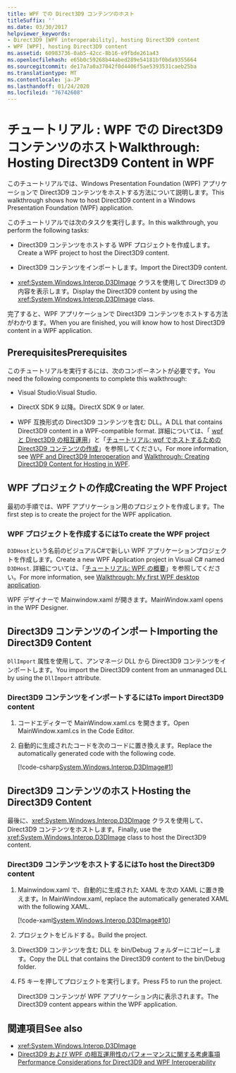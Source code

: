 ```yaml
---
title: WPF での Direct3D9 コンテンツのホスト
titleSuffix: ''
ms.date: 03/30/2017
helpviewer_keywords:
- Direct3D9 [WPF interoperability], hosting Direct3D9 content
- WPF [WPF], hosting Direct3D9 content
ms.assetid: 60983736-0ab5-42cc-8b16-e9fbde261a43
ms.openlocfilehash: e65b0c59268b44abed289e54181bf0bda9355664
ms.sourcegitcommit: de17a7a0a37042f0d4406f5ae5393531caeb25ba
ms.translationtype: MT
ms.contentlocale: ja-JP
ms.lasthandoff: 01/24/2020
ms.locfileid: "76742608"
---
```

# <a name="walkthrough-hosting-direct3d9-content-in-wpf"></a><span data-ttu-id="e41df-102">チュートリアル : WPF での Direct3D9 コンテンツのホスト</span><span class="sxs-lookup"><span data-stu-id="e41df-102">Walkthrough: Hosting Direct3D9 Content in WPF</span></span>

<span data-ttu-id="e41df-103">このチュートリアルでは、Windows Presentation Foundation (WPF) アプリケーションで Direct3D9 コンテンツをホストする方法について説明します。</span><span class="sxs-lookup"><span data-stu-id="e41df-103">This walkthrough shows how to host Direct3D9 content in a Windows Presentation Foundation (WPF) application.</span></span>

<span data-ttu-id="e41df-104">このチュートリアルでは次のタスクを実行します。</span><span class="sxs-lookup"><span data-stu-id="e41df-104">In this walkthrough, you perform the following tasks:</span></span>

- <span data-ttu-id="e41df-105">Direct3D9 コンテンツをホストする WPF プロジェクトを作成します。</span><span class="sxs-lookup"><span data-stu-id="e41df-105">Create a WPF project to host the Direct3D9 content.</span></span>

- <span data-ttu-id="e41df-106">Direct3D9 コンテンツをインポートします。</span><span class="sxs-lookup"><span data-stu-id="e41df-106">Import the Direct3D9 content.</span></span>

- <span data-ttu-id="e41df-107"><xref:System.Windows.Interop.D3DImage> クラスを使用して Direct3D9 の内容を表示します。</span><span class="sxs-lookup"><span data-stu-id="e41df-107">Display the Direct3D9 content by using the <xref:System.Windows.Interop.D3DImage> class.</span></span>

 <span data-ttu-id="e41df-108">完了すると、WPF アプリケーションで Direct3D9 コンテンツをホストする方法がわかります。</span><span class="sxs-lookup"><span data-stu-id="e41df-108">When you are finished, you will know how to host Direct3D9 content in a WPF application.</span></span>

## <a name="prerequisites"></a><span data-ttu-id="e41df-109">Prerequisites</span><span class="sxs-lookup"><span data-stu-id="e41df-109">Prerequisites</span></span>

<span data-ttu-id="e41df-110">このチュートリアルを実行するには、次のコンポーネントが必要です。</span><span class="sxs-lookup"><span data-stu-id="e41df-110">You need the following components to complete this walkthrough:</span></span>

- <span data-ttu-id="e41df-111">Visual Studio:</span><span class="sxs-lookup"><span data-stu-id="e41df-111">Visual Studio.</span></span>

- <span data-ttu-id="e41df-112">DirectX SDK 9 以降。</span><span class="sxs-lookup"><span data-stu-id="e41df-112">DirectX SDK 9 or later.</span></span>

- <span data-ttu-id="e41df-113">WPF 互換形式の Direct3D9 コンテンツを含む DLL。</span><span class="sxs-lookup"><span data-stu-id="e41df-113">A DLL that contains Direct3D9 content in a WPF-compatible format.</span></span> <span data-ttu-id="e41df-114">詳細については、「 [wpf と Direct3D9 の相互運用](wpf-and-direct3d9-interoperation.md)」と「[チュートリアル: wpf でホストするための Direct3D9 コンテンツの作成](walkthrough-creating-direct3d9-content-for-hosting-in-wpf.md)」を参照してください。</span><span class="sxs-lookup"><span data-stu-id="e41df-114">For more information, see [WPF and Direct3D9 Interoperation](wpf-and-direct3d9-interoperation.md) and [Walkthrough: Creating Direct3D9 Content for Hosting in WPF](walkthrough-creating-direct3d9-content-for-hosting-in-wpf.md).</span></span>

## <a name="creating-the-wpf-project"></a><span data-ttu-id="e41df-115">WPF プロジェクトの作成</span><span class="sxs-lookup"><span data-stu-id="e41df-115">Creating the WPF Project</span></span>

<span data-ttu-id="e41df-116">最初の手順では、WPF アプリケーション用のプロジェクトを作成します。</span><span class="sxs-lookup"><span data-stu-id="e41df-116">The first step is to create the project for the WPF application.</span></span>

### <a name="to-create-the-wpf-project"></a><span data-ttu-id="e41df-117">WPF プロジェクトを作成するには</span><span class="sxs-lookup"><span data-stu-id="e41df-117">To create the WPF project</span></span>

<span data-ttu-id="e41df-118">`D3DHost`という名前のビジュアルC#で新しい WPF アプリケーションプロジェクトを作成します。</span><span class="sxs-lookup"><span data-stu-id="e41df-118">Create a new WPF Application project in Visual C# named `D3DHost`.</span></span> <span data-ttu-id="e41df-119">詳細については、「[チュートリアル: WPF の概要](../getting-started/walkthrough-my-first-wpf-desktop-application.md)」を参照してください。</span><span class="sxs-lookup"><span data-stu-id="e41df-119">For more information, see [Walkthrough: My first WPF desktop application](../getting-started/walkthrough-my-first-wpf-desktop-application.md).</span></span>

<span data-ttu-id="e41df-120">WPF デザイナーで Mainwindow.xaml が開きます。</span><span class="sxs-lookup"><span data-stu-id="e41df-120">MainWindow.xaml opens in the WPF Designer.</span></span>

## <a name="importing-the-direct3d9-content"></a><span data-ttu-id="e41df-121">Direct3D9 コンテンツのインポート</span><span class="sxs-lookup"><span data-stu-id="e41df-121">Importing the Direct3D9 Content</span></span>

<span data-ttu-id="e41df-122">`DllImport` 属性を使用して、アンマネージ DLL から Direct3D9 コンテンツをインポートします。</span><span class="sxs-lookup"><span data-stu-id="e41df-122">You import the Direct3D9 content from an unmanaged DLL by using the `DllImport` attribute.</span></span>

### <a name="to-import-direct3d9-content"></a><span data-ttu-id="e41df-123">Direct3D9 コンテンツをインポートするには</span><span class="sxs-lookup"><span data-stu-id="e41df-123">To import Direct3D9 content</span></span>

1. <span data-ttu-id="e41df-124">コードエディターで MainWindow.xaml.cs を開きます。</span><span class="sxs-lookup"><span data-stu-id="e41df-124">Open MainWindow.xaml.cs in the Code Editor.</span></span>

2. <span data-ttu-id="e41df-125">自動的に生成されたコードを次のコードに置き換えます。</span><span class="sxs-lookup"><span data-stu-id="e41df-125">Replace the automatically generated code with the following code.</span></span>

    [!code-csharp[System.Windows.Interop.D3DImage#1](~/samples/snippets/csharp/VS_Snippets_Wpf/System.Windows.Interop.D3DImage/CS/window1.xaml.cs#1)]

## <a name="hosting-the-direct3d9-content"></a><span data-ttu-id="e41df-126">Direct3D9 コンテンツのホスト</span><span class="sxs-lookup"><span data-stu-id="e41df-126">Hosting the Direct3D9 Content</span></span>

<span data-ttu-id="e41df-127">最後に、<xref:System.Windows.Interop.D3DImage> クラスを使用して、Direct3D9 コンテンツをホストします。</span><span class="sxs-lookup"><span data-stu-id="e41df-127">Finally, use the <xref:System.Windows.Interop.D3DImage> class to host the Direct3D9 content.</span></span>

### <a name="to-host-the-direct3d9-content"></a><span data-ttu-id="e41df-128">Direct3D9 コンテンツをホストするには</span><span class="sxs-lookup"><span data-stu-id="e41df-128">To host the Direct3D9 content</span></span>

1. <span data-ttu-id="e41df-129">Mainwindow.xaml で、自動的に生成された XAML を次の XAML に置き換えます。</span><span class="sxs-lookup"><span data-stu-id="e41df-129">In MainWindow.xaml, replace the automatically generated XAML with the following XAML.</span></span>

    [!code-xaml[System.Windows.Interop.D3DImage#10](~/samples/snippets/csharp/VS_Snippets_Wpf/System.Windows.Interop.D3DImage/CS/window1.xaml#10)]

2. <span data-ttu-id="e41df-130">プロジェクトをビルドする。</span><span class="sxs-lookup"><span data-stu-id="e41df-130">Build the project.</span></span>

3. <span data-ttu-id="e41df-131">Direct3D9 コンテンツを含む DLL を bin/Debug フォルダーにコピーします。</span><span class="sxs-lookup"><span data-stu-id="e41df-131">Copy the DLL that contains the Direct3D9 content to the bin/Debug folder.</span></span>

4. <span data-ttu-id="e41df-132">F5 キーを押してプロジェクトを実行します。</span><span class="sxs-lookup"><span data-stu-id="e41df-132">Press F5 to run the project.</span></span>

    <span data-ttu-id="e41df-133">Direct3D9 コンテンツが WPF アプリケーション内に表示されます。</span><span class="sxs-lookup"><span data-stu-id="e41df-133">The Direct3D9 content appears within the WPF application.</span></span>

## <a name="see-also"></a><span data-ttu-id="e41df-134">関連項目</span><span class="sxs-lookup"><span data-stu-id="e41df-134">See also</span></span>

- <xref:System.Windows.Interop.D3DImage>
- [<span data-ttu-id="e41df-135">Direct3D9 および WPF の相互運用性のパフォーマンスに関する考慮事項</span><span class="sxs-lookup"><span data-stu-id="e41df-135">Performance Considerations for Direct3D9 and WPF Interoperability</span></span>](performance-considerations-for-direct3d9-and-wpf-interoperability.md)
